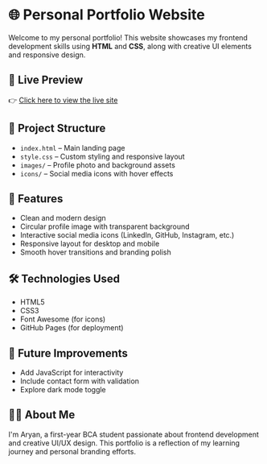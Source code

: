 # 🌐 Personal Portfolio Website

Welcome to my personal portfolio! This website showcases my frontend development skills using **HTML** and **CSS**, along with creative UI elements and responsive design.

## 🚀 Live Preview
👉 [Click here to view the live site]( https://gauravkeshari80.github.io/portfolio/)

## 📁 Project Structure
- `index.html` – Main landing page
- `style.css` – Custom styling and responsive layout
- `images/` – Profile photo and background assets
- `icons/` – Social media icons with hover effects

## 🎨 Features
- Clean and modern design
- Circular profile image with transparent background
- Interactive social media icons (LinkedIn, GitHub, Instagram, etc.)
- Responsive layout for desktop and mobile
- Smooth hover transitions and branding polish

## 🛠️ Technologies Used
- HTML5
- CSS3
- Font Awesome (for icons)
- GitHub Pages (for deployment)

## 📌 Future Improvements
- Add JavaScript for interactivity
- Include contact form with validation
- Explore dark mode toggle

## 🙋‍♂️ About Me 
I'm Aryan, a first-year BCA student passionate about frontend development and creative UI/UX design. This portfolio is a reflection of my learning journey and personal branding efforts.

